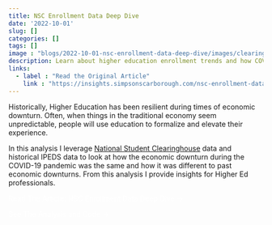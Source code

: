 ```yaml
---
title: NSC Enrollment Data Deep Dive
date: '2022-10-01'
slug: []
categories: []
tags: []
image : "blogs/2022-10-01-nsc-enrollment-data-deep-dive/images/clearinghouse__4-year-impact.png"
description: Learn about higher education enrollment trends and how COVID and the economic recession has created disparate outcomes for undergraduate, graduate, and community colleges and institutions.
links:
  - label : "Read the Original Article"
    link : "https://insights.simpsonscarborough.com/nsc-enrollment-data-deep-dive"
---
```

Historically, Higher Education has been resilient during times of economic downturn. Often, when things in the traditional economy seem unpredictable, people will use education to formalize and elevate their experience.

In this analysis I leverage [National Student Clearinghouse](https://www.studentclearinghouse.org/) data and historical IPEDS data to look at how the economic downturn during the COVID-19 pandemic was the same and how it was different to past economic downturns. From this analysis I provide insights for Higher Ed professionals.

<a style = "color:white; text-decoration:none;" href="https://insights.simpsonscarborough.com/nsc-enrollment-data-deep-dive">Read The Article: NSC Enrollment Data Deep Dive →</a>

<a style = "color:white; text-decoration:none;" href="https://github.com/simpscar/public_analysis">See The Analysis and Code →</a>